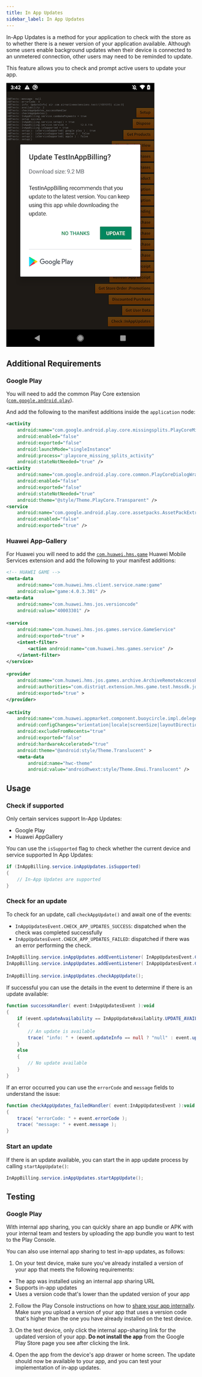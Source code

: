 ```yaml
---
title: In App Updates
sidebar_label: In App Updates
---
```


In-App Updates is a method for your application to check with the store as to whether there is a newer version of your application available. Although some users enable background updates when their device is connected to an unmetered connection, other users may need to be reminded to update.

This feature allows you to check and prompt active users to update your app.


![](images/inappupdates_googleplay.png)


## Additional Requirements 


### Google Play 

You will need to add the common Play Core extension ([`com.google.android.play`](https://github.com/distriqt/ANE-GooglePlayServices/raw/master/lib/com.google.android.play.ane)).


And add the following to the manifest additions inside the `application` node:


```xml
<activity
    android:name="com.google.android.play.core.missingsplits.PlayCoreMissingSplitsActivity"
    android:enabled="false"
    android:exported="false"
    android:launchMode="singleInstance"
    android:process=":playcore_missing_splits_activity"
    android:stateNotNeeded="true" />
<activity
    android:name="com.google.android.play.core.common.PlayCoreDialogWrapperActivity"
    android:enabled="false"
    android:exported="false"
    android:stateNotNeeded="true"
    android:theme="@style/Theme.PlayCore.Transparent" /> 
<service
    android:name="com.google.android.play.core.assetpacks.AssetPackExtractionService"
    android:enabled="false"
    android:exported="true" />
```


### Huawei App-Gallery

For Huawei you will need to add the [`com.huawei.hms.game`](https://github.com/distriqt/ANE-HuaweiMobileServices/raw/master/lib/com.huawei.hms.game.ane) Huawei Mobile Services extension and add the following to your manifest additions:


```xml
<!-- HUAWEI GAME -->
<meta-data
    android:name="com.huawei.hms.client.service.name:game"
    android:value="game:4.0.3.301" />
<meta-data
    android:name="com.huawei.hms.jos.versioncode"
    android:value="40003301" />

<service
    android:name="com.huawei.hms.jos.games.service.GameService"
    android:exported="true" >
    <intent-filter>
        <action android:name="com.huawei.hms.games.service" />
    </intent-filter>
</service>

<provider
    android:name="com.huawei.hms.jos.games.archive.ArchiveRemoteAccessProvider"
    android:authorities="com.distriqt.extension.hms.game.test.hmssdk.jos.archive"
    android:exported="true" >
</provider>

<activity
    android:name="com.huawei.appmarket.component.buoycircle.impl.delegete.BuoyBridgeActivity"
    android:configChanges="orientation|locale|screenSize|layoutDirection|fontScale"
    android:excludeFromRecents="true"
    android:exported="false"
    android:hardwareAccelerated="true"
    android:theme="@android:style/Theme.Translucent" >
    <meta-data
        android:name="hwc-theme"
        android:value="androidhwext:style/Theme.Emui.Translucent" />
```





## Usage

### Check if supported

Only certain services support In-App Updates:

- Google Play
- Huawei AppGallery


You can use the `isSupported` flag to check whether the current device and service supported In App Updates:

```actionscript
if (InAppBilling.service.inAppUpdates.isSupported)
{
    // In-App Updates are supported
}
```



### Check for an update

To check for an update, call `checkAppUpdate()` and await one of the events:

- `InAppUpdatesEvent.CHECK_APP_UPDATES_SUCCESS`: dispatched when the check was completed successfully
- `InAppUpdatesEvent.CHECK_APP_UPDATES_FAILED`: dispatched if there was an error performing the check.



```actionscript
InAppBilling.service.inAppUpdates.addEventListener( InAppUpdatesEvent.CHECK_APP_UPDATES_SUCCESS, successHandler );
InAppBilling.service.inAppUpdates.addEventListener( InAppUpdatesEvent.CHECK_APP_UPDATES_FAILED, failedHandler );

InAppBilling.service.inAppUpdates.checkAppUpdate();
```


If successful you can use the details in the event to determine if there is an update available:

```actionscript
function successHandler( event:InAppUpdatesEvent ):void
{
    if (event.updateAvailability == InAppUpdateAvailablity.UPDATE_AVAILABLE)
    {
        // An update is available
        trace( "info: " + (event.updateInfo == null ? "null" : event.updateInfo.toString()) );
    }
    else 
    {
        // No update available
    }
}
```


If an error occurred you can use the `errorCode` and `message` fields to understand the issue:

```actionscript
function checkAppUpdates_failedHandler( event:InAppUpdatesEvent ):void
{
    trace( "errorCode: " + event.errorCode );
    trace( "message: " + event.message );
}
```



### Start an update

If there is an update available, you can start the in app update process by calling `startAppUpdate()`:

```actionscript
InAppBilling.service.inAppUpdates.startAppUpdate();
```



## Testing

### Google Play

With internal app sharing, you can quickly share an app bundle or APK with your internal team and testers by uploading the app bundle you want to test to the Play Console.

You can also use internal app sharing to test in-app updates, as follows:

1. On your test device, make sure you've already installed a version of your app that meets the following requirements:
  - The app was installed using an internal app sharing URL
  - Supports in-app updates
  - Uses a version code that's lower than the updated version of your app

2. Follow the Play Console instructions on how to [share your app internally](https://support.google.com/googleplay/android-developer/answer/9303479). Make sure you upload a version of your app that uses a version code that's higher than the one you have already installed on the test device.

3. On the test device, only click the internal app-sharing link for the updated version of your app. **Do not install the app** from the Google Play Store page you see after clicking the link.

4. Open the app from the device's app drawer or home screen. The update should now be available to your app, and you can test your implementation of in-app updates.


